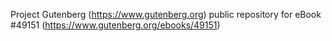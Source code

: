 Project Gutenberg (https://www.gutenberg.org) public repository for eBook #49151 (https://www.gutenberg.org/ebooks/49151)
